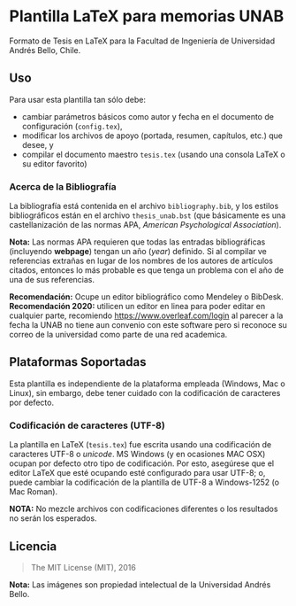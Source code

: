 # Plantilla LaTeX para memorias UNAB
Formato de Tesis en LaTeX para la Facultad de Ingeniería de Universidad Andrés Bello, Chile.

## Uso

Para usar esta plantilla tan sólo debe:

* cambiar parámetros básicos como autor y fecha en el documento de configuración (`config.tex`),
* modificar los archivos de apoyo (portada, resumen, capítulos, etc.) que desee, y
* compilar el documento maestro `tesis.tex` (usando una consola LaTeX o su editor favorito)

### Acerca de la Bibliografía
La bibliografía está contenida en el archivo `bibliography.bib`, y los estilos bibliográficos están en el archivo `thesis_unab.bst` (que básicamente es una castellanización de las normas APA, *American Psychological Association*).

**Nota:** Las normas APA requieren que todas las entradas bibliográficas (incluyendo **webpage**) tengan un año (*year*) definido. Si al compilar ve referencias extrañas en lugar de los nombres de los autores de artículos citados, entonces lo más probable es que tenga un problema con el año de una de sus referencias.

**Recomendación:** Ocupe un editor bibliográfico como Mendeley o BibDesk.
**Recomendación 2020:** utilicen un editor en linea para poder editar en cualquier parte, recomiendo https://www.overleaf.com/login al parecer a la fecha la UNAB no tiene aun convenio con este software pero si reconoce su correo de la universidad como parte de una red academica.

## Plataformas Soportadas

Esta plantilla es independiente de la plataforma empleada (Windows, Mac o Linux), sin embargo, debe tener cuidado con la codificación de caracteres por defecto.

### Codificación de caracteres (UTF-8)
La plantilla en LaTeX (`tesis.tex`) fue escrita usando una codificación de caracteres UTF-8 o *unicode*. MS Windows (y en ocasiones MAC OSX) ocupan por defecto otro tipo de codificación. Por esto, asegúrese que el editor LaTeX que esté ocupando esté configurado para usar UTF-8; o, puede cambiar la codificación de la plantilla de UTF-8 a Windows-1252 (o Mac Roman).

**NOTA:** No mezcle archivos con codificaciones diferentes o los resultados no serán los esperados.

## Licencia

> The MIT License (MIT), 2016

**Nota:** Las imágenes son propiedad intelectual de la Universidad Andrés Bello.
